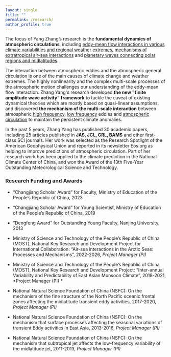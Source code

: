 ```yaml
---
layout: single
title: ""
permalink: /research/
author_profile: true
---
```


The focus of Yang Zhang’s research is the **fundamental dynamics of atmospheric circulations**, including <u>eddy-mean flow interactions in various climate variabilities and regional weather extremes</u>, <u>mechanisms of extratropical air-sea interactions</u> and <u>planetary waves connecting polar regions and midlatitudes</u>.

The interaction between atmospheric eddies and the atmospheric general circulation is one of the main causes of climate change and weather extremes. The highly nonlinearity and the complex multi-scale processes of the atmospheric motion challenges our understanding of the eddy-mean flow interaction. Zhang Yang's research developed **the new "finite amplitude wave activity" framework** to tackle the caveat of existing dynamical theories which are mostly based on quasi-linear assumptions, and discovered **the mechanism of the multi-scale interaction** between atmospheric <u>high frequency</u>, <u>low frequency</u> eddies and <u>atmospheric circulation</u> to maintain the persistent climate anomalies. 

In the past 5 years, Zhang Yang has published 30 academic papers, including 25 articles published in **JAS, JCL, GRL, BAMS** and other first-class SCI journals. Her work was selected as the Research Spotlight of the American Geophysical Union and reported in its newsletter Eos.org as helping to improve predictions of atmospheric circulation. Part of her research work has been applied to the climate prediction in the National Climate Center of China, and won the Award of the 13th Five-Year Outstanding Meteorological Science and Technology.

### Research Funding and Awards
+ “Changjiang Scholar Award” for Faculty, Ministry of Education of the People’s Republic of China, 2023 
+	“Changjiang Scholar Award” for Young Scientist, Ministry of Education of the People’s Republic of China, 2019 
+	“Dengfeng Award” for Outstanding Young Faculty, Nanjing University, 2013


+	Ministry of Science and Technology of the People’s Republic of China (MOST), National Key Research and Development Project for International Collaboration: “Air-sea interactions in the Arctic Seas: Processes and Mechanisms”, 2022-2026, *Project Manager (PI)*
+	Ministry of Science and Technology of the People’s Republic of China (MOST), National Key Research and Development Project: “Inter-annual Variability and Predictability of East Asian Monsoon Climate”, 2018-2021, *Project Manager (PI) *
+	National Natural Science Foundation of China (NSFC): On the mechanism of the fine structure of the North Pacific oceanic frontal zones affecting the midlatitude transient eddy activities, 2017-2020, *Project Manager (PI)*
+	National Natural Science Foundation of China (NSFC): On the mechanism that surface processes affecting the seasonal variations of transient Eddy activities in East Asia, 2013-2016, *Project Manager (PI)*
+	National Natural Science Foundation of China (NSFC): On the mechanism that subtropical jet affects the low-frequency variability of the midlatitude jet, 2011-2013, *Project Manager (PI)*
